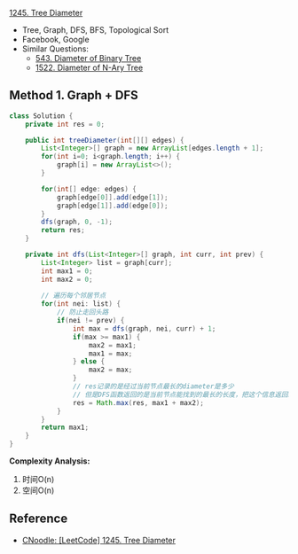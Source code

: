 [1245. Tree Diameter](https://leetcode.com/problems/tree-diameter/description/)

* Tree, Graph, DFS, BFS, Topological Sort
* Facebook, Google
* Similar Questions:
  * [543. Diameter of Binary Tree](https://leetcode.com/problems/diameter-of-binary-tree/)
  * [1522. Diameter of N-Ary Tree](https://leetcode.com/problems/diameter-of-n-ary-tree/)


## Method 1. Graph + DFS
```java
class Solution {
    private int res = 0;

    public int treeDiameter(int[][] edges) {
        List<Integer>[] graph = new ArrayList[edges.length + 1];
        for(int i=0; i<graph.length; i++) {
            graph[i] = new ArrayList<>();
        }

        for(int[] edge: edges) {
            graph[edge[0]].add(edge[1]);
            graph[edge[1]].add(edge[0]);
        }
        dfs(graph, 0, -1);
        return res;
    }

    private int dfs(List<Integer>[] graph, int curr, int prev) {
        List<Integer> list = graph[curr];
        int max1 = 0;
        int max2 = 0;
        
        // 遍历每个邻居节点
        for(int nei: list) {
            // 防止走回头路
            if(nei != prev) {
                int max = dfs(graph, nei, curr) + 1;
                if(max >= max1) {
                    max2 = max1;
                    max1 = max;
                } else {
                    max2 = max;
                }
                // res记录的是经过当前节点最长的diameter是多少
                // 但是DFS函数返回的是当前节点能找到的最长的长度，把这个信息返回给父节点
                res = Math.max(res, max1 + max2);
            }
        }
        return max1;
    }
}
```
**Complexity Analysis:**
1. 时间O(n)
2. 空间O(n)


## Reference
* [CNoodle: [LeetCode] 1245. Tree Diameter](https://www.cnblogs.com/cnoodle/p/14418906.html)